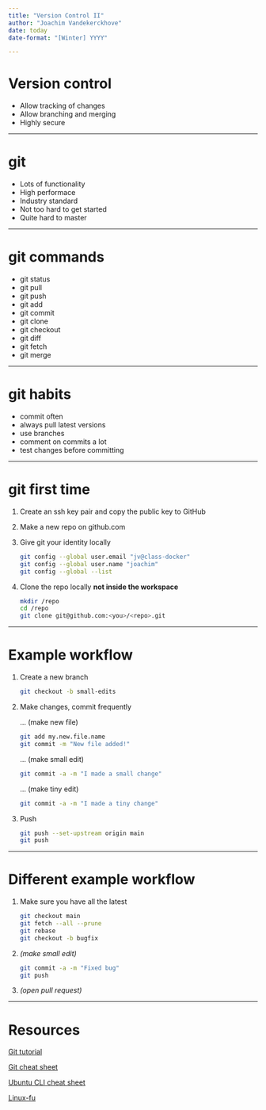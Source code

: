 ```yaml
---
title: "Version Control II"
author: "Joachim Vandekerckhove"
date: today
date-format: "[Winter] YYYY"

---
```


# Version control

* Allow tracking of changes
* Allow branching and merging
* Highly secure

---

# git

* Lots of functionality
* High performace
* Industry standard
* Not too hard to get started
* Quite hard to master

---

# git commands

* git status
* git pull
* git push
* git add
* git commit
* git clone
* git checkout
* git diff
* git fetch
* git merge

---

# git habits

* commit often
* always pull latest versions
* use branches
* comment on commits a lot
* test changes before committing

---

# git first time

1. Create an ssh key pair and copy the public key to GitHub
2. Make a new repo on github.com
3. Give git your identity locally

    ```bash
    git config --global user.email "jv@class-docker"
    git config --global user.name "joachim"
    git config --global --list
    ```
    
4. Clone the repo locally **not inside the workspace**

    ```bash
    mkdir /repo
    cd /repo
    git clone git@github.com:<you>/<repo>.git
    ```

---

# Example workflow

1. Create a new branch

    ```bash
    git checkout -b small-edits
    ```
    
2. Make changes, commit frequently

    ... (make new file)
      
    ```bash
    git add my.new.file.name
    git commit -m "New file added!"
    ```

    ... (make small edit)

    ```bash
    git commit -a -m "I made a small change"
    ```
    
    ... (make tiny edit)

    ```bash
    git commit -a -m "I made a tiny change"
    ```

7. Push

    ```bash
    git push --set-upstream origin main
    git push
    ```
    
---

# Different example workflow

1. Make sure you have all the latest

    ```bash
    git checkout main
    git fetch --all --prune
    git rebase
    git checkout -b bugfix
    ```

2. _(make small edit)_

    ```bash
    git commit -a -m "Fixed bug"
    git push
    ```

3. _(open pull request)_

---

# Resources

[Git tutorial](https://www.atlassian.com/git/tutorials/)

[Git cheat sheet](../../img/git-cheat-sheet.pdf)

[Ubuntu CLI cheat sheet](../../img/ubuntu-cli-cheat-sheet.pdf)

[Linux-fu](https://linuxjourney.com/)

